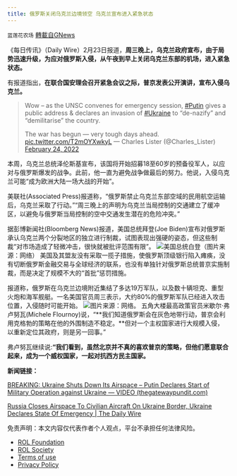 ```yaml
---
title: 俄罗斯关闭乌克兰边境领空 乌克兰宣布进入紧急状态
---
```

`蓝莲花农场` [轉載自GNews](https://gnews.org/zh-hans/2056358/)

《每日传讯》（Daily Wire）2月23日报道，**周三晚上，乌克兰政府宣布，由于局势迅速升级，为应对俄罗斯入侵，从午夜到早上关闭乌克兰东部的机场，进入紧急状态。**

有报道指出，**在联合国安理会召开紧急会议之际，普京发表公开演讲，宣布入侵乌克兰。**



> Wow – as the UNSC convenes for emergency session, [#Putin](https://twitter.com/hashtag/Putin?src=hash&amp;ref_src=twsrc%5Etfw) gives a public address & declares an invasion of [#Ukraine](https://twitter.com/hashtag/Ukraine?src=hash&amp;ref_src=twsrc%5Etfw) to “de-nazify” and “demilitarise” the country.
> 
> The war has begun — very tough days ahead. [pic.twitter.com/T2mOYXwkyL](https://t.co/T2mOYXwkyL)
> — Charles Lister (@Charles\_Lister) [February 24, 2022](https://twitter.com/Charles_Lister/status/1496681992297062401?ref_src=twsrc%5Etfw)



本周，乌克兰总统泽伦斯基宣布，该国将开始招募18至60岁的预备役军人，以应对与俄罗斯爆发的战争。此前，他一直为避免战争做最后的努力。他说，入侵乌克兰可能“成为欧洲大陆一场大战的开始”。

美联社(Associated Press)报道称，“俄罗斯禁止乌克兰东部空域的民用航空运输后，乌克兰采取了行动。”“周三晚上的声明为乌克兰当局控制的交通建立了缓冲区，以避免与俄罗斯当局控制的空中交通发生潜在的危险冲突。”

据彭博新闻社(Bloomberg News)报道，美国总统拜登(Joe Biden)宣布对俄罗斯承认乌克兰两个分裂地区的独立进行制裁，试图表现出强硬的姿态，但这些制裁“对市场造成了轻微冲击，很快就被批评范围有限”。
![](https://assets.gnews.org/wp-content/uploads/2022/02/IMG_2169.jpg)美国总统白登（图片来源：网络）
美国及其盟友没有采取一揽子措施，使俄罗斯顶级银行陷入瘫痪，没有切断俄罗斯金融交易与全球经济的联系，也没有单独针对俄罗斯总统普京实施制裁，而是决定了规模不大的“首批”惩罚措施。

报道称，俄罗斯在乌克兰边境附近集结了多达19万军队，以及数十辆坦克、重型火炮和海军舰艇。一名美国官员周三表示，大约80%的俄罗斯军队已经进入攻击位置，入侵随时可能开始。
![](https://assets.gnews.org/wp-content/uploads/2022/02/乌克兰入侵2.jpg)图片来源：网络。
五角大楼最高政策官员米歇尔·弗卢努瓦(Michele Flournoy)说，“**我们知道俄罗斯会在灰色地带行动，普京会利用克格勃的策略在他的外围制造不稳定。**但对一个主权国家进行大规模入侵，以重新定位其政府，则是另一回事。”

弗卢努瓦继续说:**“我们看到，虽然北京并不真的喜欢普京的策略，但他们愿意联合起来，成为一个威权国家，一起对抗西方民主国家。**

**新闻链接：**

[BREAKING: Ukraine Shuts Down Its Airspace – Putin Declares Start of Military Operation against Ukraine — VIDEO (thegatewaypundit.com)](https://www.thegatewaypundit.com/2022/02/breaking-ukraine-shuts-airspace-putin-declares-start-military-operation-ukraine-video/)

[Russia Closes Airspace To Civilian Aircraft On Ukraine Border, Ukraine Declares State Of Emergency | The Daily Wire](https://www.dailywire.com/news/russia-closes-airspace-to-civilian-aircraft-on-ukraine-border-ukraine-declares-state-of-emergency)



 

免责声明：本文内容仅代表作者个人观点，平台不承担任何法律风险。

- [ROL Foundation](https://rolfoundation.org/)
- [ROL Society](https://rolsociety.org/)
- [Terms of use](https://gnews.org/terms-of-use-3/)
- [Privacy Policy](https://gnews.org/privacy-policy/)
